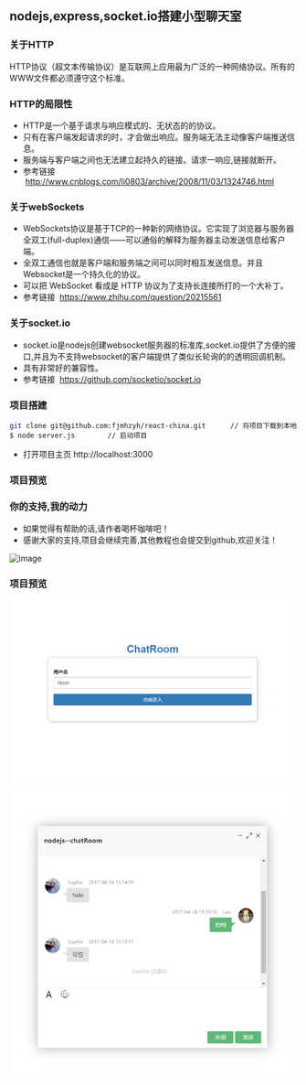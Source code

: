 ## nodejs,express,socket.io搭建小型聊天室

### 关于HTTP
HTTP协议（超文本传输协议）是互联网上应用最为广泛的一种网络协议。所有的WWW文件都必须遵守这个标准。

### HTTP的局限性
* HTTP是一个基于请求与响应模式的、无状态的的协议。
* 只有在客户端发起请求的时，才会做出响应。服务端无法主动像客户端推送信息。
* 服务端与客户端之间也无法建立起持久的链接。请求一响应,链接就断开。
* 参考链接  http://www.cnblogs.com/li0803/archive/2008/11/03/1324746.html



### 关于webSockets
* WebSockets协议是基于TCP的一种新的网络协议。它实现了浏览器与服务器全双工(full-duplex)通信——可以通俗的解释为服务器主动发送信息给客户端。
* 全双工通信也就是客户端和服务端之间可以同时相互发送信息。并且Websocket是一个持久化的协议。
* 可以把 WebSocket 看成是 HTTP 协议为了支持长连接所打的一个大补丁。
* 参考链接  https://www.zhihu.com/question/20215561  



### 关于socket.io
* socket.io是nodejs创建websocket服务器的标准库,socket.io提供了方便的接口,并且为不支持websocket的客户端提供了类似长轮询的的透明回调机制。
* 具有非常好的兼容性。
* 参考链接  https://github.com/socketio/socket.io



### 项目搭建
```bash
git clone git@github.com:fjmhzyh/react-china.git      // 将项目下载到本地
$ node server.js        // 启动项目
```
* 打开项目主页  http://localhost:3000    


### 项目预览
### 你的支持,我的动力
 * 如果觉得有帮助的话,请作者喝杯咖啡吧！
 * 感谢大家的支持,项目会继续完善,其他教程也会提交到github,欢迎关注！
 
 ![image](https://github.com/fjmhzyh/react-china/blob/master/code.jpg)

### 项目预览
![image](https://github.com/fjmhzyh/chatRoom/blob/master/chat0.png)
![image](https://github.com/fjmhzyh/chatRoom/blob/master/chat1.png)
